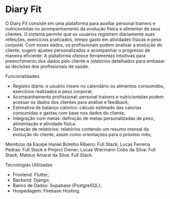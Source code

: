 # Diary Fit

O Diary Fit consiste em uma plataforma para auxiliar personal trainers e nutricionistas no acompanhamento da evolução física e alimentar de seus clientes. O sistema permite que os usuários registrem diariamente suas refeições, exercícios praticados, tempo gasto em atividades físicas e peso corporal. Com esses dados, os profissionais podem analisar a evolução do cliente, sugerir ajustes personalizados e acompanhar o progresso de maneira eficiente. A plataforma oferece ferramentas intuitivas para preenchimento dos dados pelo cliente e relatórios detalhados para embasar as decisões dos profissionais de saúde.

Funcionalidades
- Registro diário: o usuário insere no calendário os alimentos consumidos, exercícios realizados e peso corporal;
- Acompanhamento profissional: personal trainers e nutricionistas podem acessar os dados dos clientes para análise e feedback;
- Estimativa de balanço calórico: cálculo estimado das calorias consumidas e gastas com base nos dados do cliente;
- Integração com metas: definição de metas personalizadas de peso, alimentação e atividade física.
- Geração de relatórios: relatórios contendo um resumo mensal da evolução do cliente, assim como orientações para o próximo mês;

Membros da Equipe
Haniel Botelho Ribeiro: Full Stack;
Lucas Ferreria Pedras: Full Stack e Project Owner;
Lucas Wiermann Cobo da Silva: Full Stack;
Mateus Amaral da Silva: Full Stack.

Tecnologias Utilizadas
- Frontend: Flutter;
- Backend: Django;
- Banco de Dados: Supabase (PostgreSQL);
- Hospedagem: Firebase Hosting.
